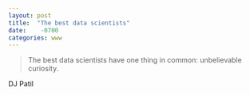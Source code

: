 ```yaml
---
layout: post
title:  "The best data scientists"
date:    -0700
categories: www
---
```

> The best data scientists have one thing in common: unbelievable curiosity.  

DJ Patil  
